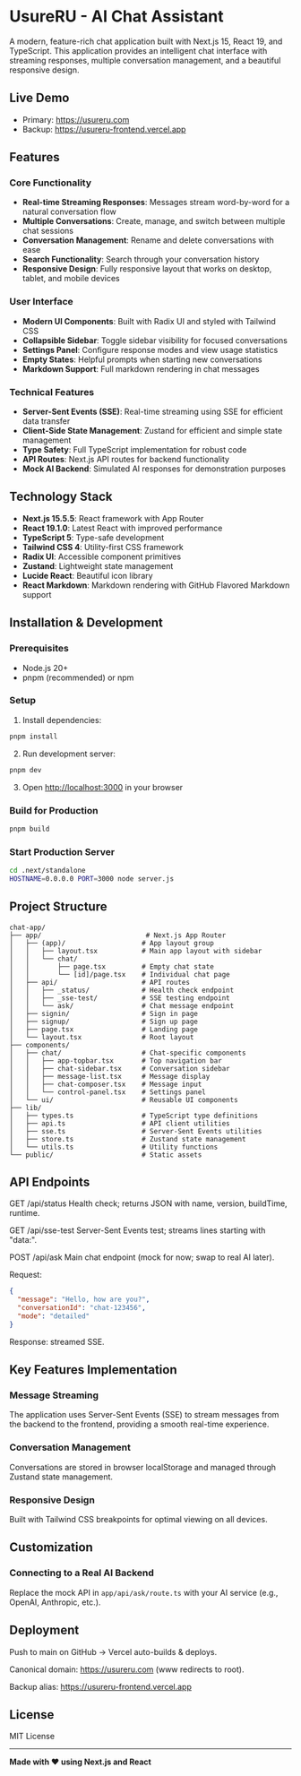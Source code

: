 # UsureRU - AI Chat Assistant

A modern, feature-rich chat application built with Next.js 15, React 19, and TypeScript. This application provides an intelligent chat interface with streaming responses, multiple conversation management, and a beautiful responsive design.

## Live Demo
- Primary: https://usureru.com
- Backup:  https://usureru-frontend.vercel.app

## Features

### Core Functionality
- **Real-time Streaming Responses**: Messages stream word-by-word for a natural conversation flow
- **Multiple Conversations**: Create, manage, and switch between multiple chat sessions
- **Conversation Management**: Rename and delete conversations with ease
- **Search Functionality**: Search through your conversation history
- **Responsive Design**: Fully responsive layout that works on desktop, tablet, and mobile devices

### User Interface
- **Modern UI Components**: Built with Radix UI and styled with Tailwind CSS
- **Collapsible Sidebar**: Toggle sidebar visibility for focused conversations
- **Settings Panel**: Configure response modes and view usage statistics
- **Empty States**: Helpful prompts when starting new conversations
- **Markdown Support**: Full markdown rendering in chat messages

### Technical Features
- **Server-Sent Events (SSE)**: Real-time streaming using SSE for efficient data transfer
- **Client-Side State Management**: Zustand for efficient and simple state management
- **Type Safety**: Full TypeScript implementation for robust code
- **API Routes**: Next.js API routes for backend functionality
- **Mock AI Backend**: Simulated AI responses for demonstration purposes

## Technology Stack

- **Next.js 15.5.5**: React framework with App Router
- **React 19.1.0**: Latest React with improved performance
- **TypeScript 5**: Type-safe development
- **Tailwind CSS 4**: Utility-first CSS framework
- **Radix UI**: Accessible component primitives
- **Zustand**: Lightweight state management
- **Lucide React**: Beautiful icon library
- **React Markdown**: Markdown rendering with GitHub Flavored Markdown support

## Installation & Development

### Prerequisites
- Node.js 20+ 
- pnpm (recommended) or npm

### Setup

1. Install dependencies:
```bash
pnpm install
```

2. Run development server:
```bash
pnpm dev
```

3. Open [http://localhost:3000](http://localhost:3000) in your browser

### Build for Production

```bash
pnpm build
```

### Start Production Server

```bash
cd .next/standalone
HOSTNAME=0.0.0.0 PORT=3000 node server.js
```

## Project Structure

```
chat-app/
├── app/                          # Next.js App Router
│   ├── (app)/                   # App layout group
│   │   ├── layout.tsx           # Main app layout with sidebar
│   │   └── chat/
│   │       ├── page.tsx         # Empty chat state
│   │       └── [id]/page.tsx    # Individual chat page
│   ├── api/                     # API routes
│   │   ├── _status/             # Health check endpoint
│   │   ├── _sse-test/           # SSE testing endpoint
│   │   └── ask/                 # Chat message endpoint
│   ├── signin/                  # Sign in page
│   ├── signup/                  # Sign up page
│   ├── page.tsx                 # Landing page
│   └── layout.tsx               # Root layout
├── components/
│   ├── chat/                    # Chat-specific components
│   │   ├── app-topbar.tsx       # Top navigation bar
│   │   ├── chat-sidebar.tsx     # Conversation sidebar
│   │   ├── message-list.tsx     # Message display
│   │   ├── chat-composer.tsx    # Message input
│   │   └── control-panel.tsx    # Settings panel
│   └── ui/                      # Reusable UI components
├── lib/
│   ├── types.ts                 # TypeScript type definitions
│   ├── api.ts                   # API client utilities
│   ├── sse.ts                   # Server-Sent Events utilities
│   ├── store.ts                 # Zustand state management
│   └── utils.ts                 # Utility functions
└── public/                      # Static assets
```

## API Endpoints

GET /api/status
Health check; returns JSON with name, version, buildTime, runtime.

GET /api/sse-test
Server-Sent Events test; streams lines starting with "data:".

POST /api/ask
Main chat endpoint (mock for now; swap to real AI later).

Request:
```json
{
  "message": "Hello, how are you?",
  "conversationId": "chat-123456",
  "mode": "detailed"
}
```
Response: streamed SSE.

## Key Features Implementation

### Message Streaming
The application uses Server-Sent Events (SSE) to stream messages from the backend to the frontend, providing a smooth real-time experience.

### Conversation Management
Conversations are stored in browser localStorage and managed through Zustand state management.

### Responsive Design
Built with Tailwind CSS breakpoints for optimal viewing on all devices.

## Customization

### Connecting to a Real AI Backend

Replace the mock API in `app/api/ask/route.ts` with your AI service (e.g., OpenAI, Anthropic, etc.).

## Deployment

Push to main on GitHub → Vercel auto-builds & deploys.

Canonical domain: https://usureru.com
 (www redirects to root).

Backup alias: https://usureru-frontend.vercel.app

## License

MIT License

---

**Made with ❤️ using Next.js and React**

